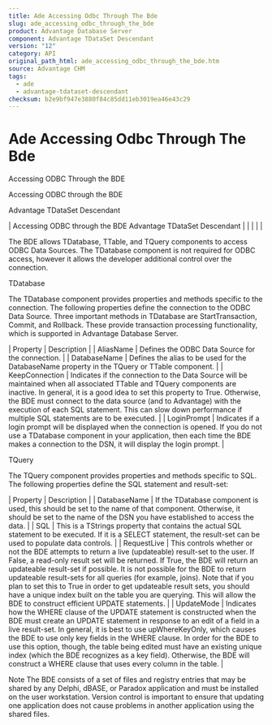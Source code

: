 ```yaml
---
title: Ade Accessing Odbc Through The Bde
slug: ade_accessing_odbc_through_the_bde
product: Advantage Database Server
component: Advantage TDataSet Descendant
version: "12"
category: API
original_path_html: ade_accessing_odbc_through_the_bde.htm
source: Advantage CHM
tags:
  - ade
  - advantage-tdataset-descendant
checksum: b2e9bf947e3880f84c85dd11eb3019ea46e43c29
---
```


# Ade Accessing Odbc Through The Bde

Accessing ODBC Through the BDE

Accessing ODBC through the BDE

Advantage TDataSet Descendant

| Accessing ODBC through the BDE  Advantage TDataSet Descendant |  |  |  |  |

The BDE allows TDatabase, TTable, and TQuery components to access ODBC Data Sources. The TDatabase component is not required for ODBC access, however it allows the developer additional control over the connection.

TDatabase

The TDatabase component provides properties and methods specific to the connection. The following properties define the connection to the ODBC Data Source. Three important methods in TDatabase are StartTransaction, Commit, and Rollback. These provide transaction processing functionality, which is supported in Advantage Database Server.

| Property | Description |
| AliasName | Defines the ODBC Data Source for the connection. |
| DatabaseName | Defines the alias to be used for the DatabaseName property in the TQuery or TTable component. |
| KeepConnection | Indicates if the connection to the Data Source will be maintained when all associated TTable and TQuery components are inactive. In general, it is a good idea to set this property to True. Otherwise, the BDE must connect to the data source (and to Advantage) with the execution of each SQL statement. This can slow down performance if multiple SQL statements are to be executed. |
| LoginPrompt | Indicates if a login prompt will be displayed when the connection is opened. If you do not use a TDatabase component in your application, then each time the BDE makes a connection to the DSN, it will display the login prompt. |

TQuery

The TQuery component provides properties and methods specific to SQL. The following properties define the SQL statement and result-set:

| Property | Description |
| DatabaseName | If the TDatabase component is used, this should be set to the name of that component. Otherwise, it should be set to the name of the DSN you have established to access the data. |
| SQL | This is a TStrings property that contains the actual SQL statement to be executed. If it is a SELECT statement, the result-set can be used to populate data controls. |
| RequestLive | This controls whether or not the BDE attempts to return a live (updateable) result-set to the user. If False, a read-only result set will be returned. If True, the BDE will return an updateable result-set if possible. It is not possible for the BDE to return updateable result-sets for all queries (for example, joins). Note that if you plan to set this to True in order to get updateable result sets, you should have a unique index built on the table you are querying. This will allow the BDE to construct efficient UPDATE statements. |
| UpdateMode | Indicates how the WHERE clause of the UPDATE statement is constructed when the BDE must create an UPDATE statement in response to an edit of a field in a live result-set. In general, it is best to use upWhereKeyOnly, which causes the BDE to use only key fields in the WHERE clause. In order for the BDE to use this option, though, the table being edited must have an existing unique index (which the BDE recognizes as a key field). Otherwise, the BDE will construct a WHERE clause that uses every column in the table. |

Note The BDE consists of a set of files and registry entries that may be shared by any Delphi, dBASE, or Paradox application and must be installed on the user workstation. Version control is important to ensure that updating one application does not cause problems in another application using the shared files.

